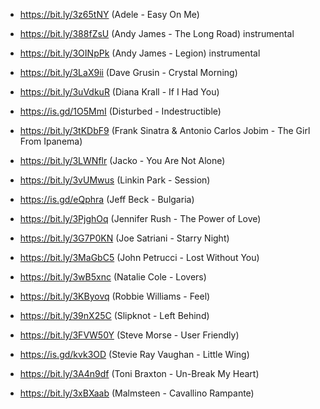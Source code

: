 
- https://bit.ly/3z65tNY (Adele - Easy On Me) 
- https://bit.ly/388fZsU (Andy James - The Long Road) instrumental
- https://bit.ly/3OINpPk (Andy James - Legion) instrumental

- https://bit.ly/3LaX9ii (Dave Grusin - Crystal Morning) 

- https://bit.ly/3uVdkuR (Diana Krall - If I Had You) 

- https://is.gd/1O5MmI (Disturbed - Indestructible) 



- https://bit.ly/3tKDbF9 (Frank Sinatra & Antonio Carlos Jobim - The Girl From Ipanema) 


- https://bit.ly/3LWNflr (Jacko - You Are Not Alone) 
- https://bit.ly/3vUMwus (Linkin Park - Session) 
- https://is.gd/eQphra (Jeff Beck - Bulgaria) 
- https://bit.ly/3PjghOq (Jennifer Rush - The Power of Love) 

- https://bit.ly/3G7P0KN (Joe Satriani - Starry Night) 
- https://bit.ly/3MaGbC5 (John Petrucci - Lost Without You) 
- https://bit.ly/3wB5xnc (Natalie Cole - Lovers) 
- https://bit.ly/3KByovq (Robbie Williams - Feel)
- https://bit.ly/39nX25C (Slipknot - Left Behind) 
- https://bit.ly/3FVW50Y (Steve Morse - User Friendly) 
- https://is.gd/kvk3OD (Stevie Ray Vaughan - Little Wing) 


- https://bit.ly/3A4n9df (Toni Braxton - Un-Break My Heart)


- https://bit.ly/3xBXaab (Malmsteen - Cavallino Rampante) 
